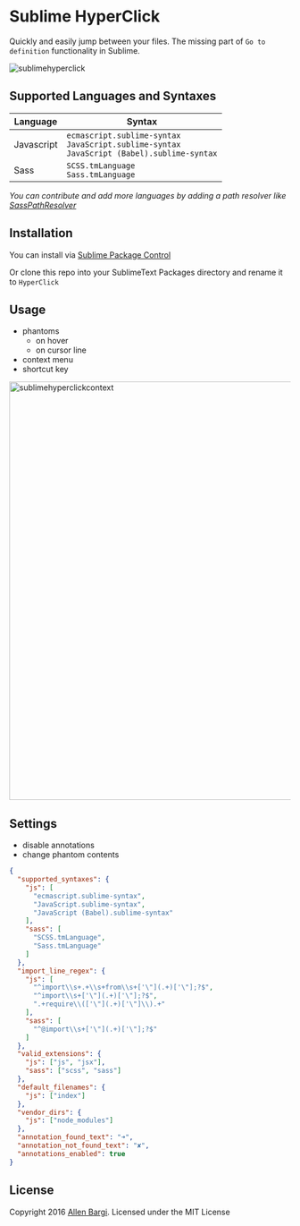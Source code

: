 # Sublime HyperClick
Quickly and easily jump between your files. The missing part of `Go to definition` functionality in Sublime.

![sublimehyperclick](https://cloud.githubusercontent.com/assets/3202/19578519/51558bb4-971c-11e6-8ef2-d256da53d1da.gif)


## Supported Languages and Syntaxes

|  Language  |                                                Syntax                                               |
|------------|-------------------------------------------------------------------------------------------------------|
| Javascript | `ecmascript.sublime-syntax` <br> `JavaScript.sublime-syntax` <br> `JavaScript (Babel).sublime-syntax` |
| Sass       | `SCSS.tmLanguage` <br> `Sass.tmLanguage`                                                              |

*You can contribute and add more languages by adding a path resolver like [SassPathResolver](https://github.com/aziz/SublimeHyperClick/blob/master/hyper_click/sass_path_resolver.py)*


## Installation
You can install via [Sublime Package Control]()

Or clone this repo into your SublimeText Packages directory and rename it to `HyperClick`

## Usage
* phantoms
    * on hover
    * on cursor line
* context menu
* shortcut key

<img width="748" alt="sublimehyperclickcontext" src="https://cloud.githubusercontent.com/assets/3202/19578923/480cacde-971e-11e6-9504-91c26737c486.png">

## Settings
- disable annotations
- change phantom contents

```json
{
  "supported_syntaxes": {
    "js": [
      "ecmascript.sublime-syntax",
      "JavaScript.sublime-syntax",
      "JavaScript (Babel).sublime-syntax"
    ],
    "sass": [
      "SCSS.tmLanguage",
      "Sass.tmLanguage"
    ]
  },
  "import_line_regex": {
    "js": [
      "^import\\s+.+\\s+from\\s+['\"](.+)['\"];?$",
      "^import\\s+['\"](.+)['\"];?$",
      ".+require\\(['\"](.+)['\"]\\).+"
    ],
    "sass": [
      "^@import\\s+['\"](.+)['\"];?$"
    ]
  },
  "valid_extensions": {
    "js": ["js", "jsx"],
    "sass": ["scss", "sass"]
  },
  "default_filenames": {
    "js": ["index"]
  },
  "vendor_dirs": {
    "js": ["node_modules"]
  },
  "annotation_found_text": "➜",
  "annotation_not_found_text": "✘",
  "annotations_enabled": true
}
```

## License
Copyright 2016 [Allen Bargi](https://twitter.com/aziz). Licensed under the MIT License
